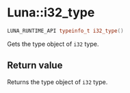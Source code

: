 # Luna::i32_type

```c++
LUNA_RUNTIME_API typeinfo_t i32_type()
```

Gets the type object of `i32` type. 



## Return value
Returns the type object of `i32` type. 

